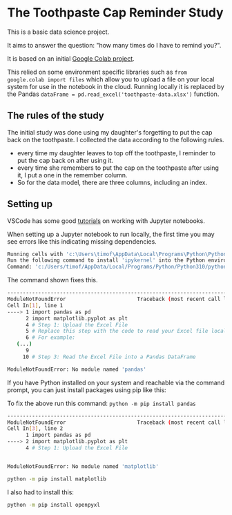 # The Toothpaste Cap Reminder Study

This is a basic data science project.

It aims to answer the question: "how many times do I have to remind you?".

It is based on an initial [Google Colab project](https://colab.research.google.com/drive/1r9bKIuGanhqMT_pjLlirAoXo2Erb0CSS?authuser=0#scrollTo=m3-BN8saYbXU).

This relied on some environment specific libraries such as ```from google.colab import files``` which allow you to upload a file on your local system for use in the notebook in the cloud.  Running locally it is replaced by the Pandas ```dataFrame = pd.read_excel('toothpaste-data.xlsx')``` function.

## The rules of the study

The initial study was done using my daughter's forgetting to put the cap back on the toothpaste.  I collected the data according to the following rules.

- every time my daughter leaves to top off the toothpaste, I reminder to put the cap back on after using it.
- every time she remembers to put the cap on the toothpaste after using it, I put a one in the remember column.
- So for the data model, there are three columns, including an index.

## Setting up

VSCode has some good [tutorials](https://code.visualstudio.com/docs/datascience/overview) on working with Jupyter notebooks.

When setting up a Jupyter notebook to run locally, the first time you may see errors like this indicating missing dependencies.

```sh
Running cells with 'c:\Users\timof\AppData\Local\Programs\Python\Python310\python.exe' requires the ipykernel package.
Run the following command to install 'ipykernel' into the Python environment. 
Command: 'c:/Users/timof/AppData/Local/Programs/Python/Python310/python.exe -m pip install ipykernel -U --user --force-reinstall'
```

The command shown fixes this.

```sh
---------------------------------------------------------------------------
ModuleNotFoundError                       Traceback (most recent call last)
Cell In[1], line 1
----> 1 import pandas as pd
      2 import matplotlib.pyplot as plt
      4 # Step 1: Upload the Excel File
      5 # Replace this step with the code to read your Excel file locally
      6 # For example:
   (...)
      9 
     10 # Step 3: Read the Excel File into a Pandas DataFrame

ModuleNotFoundError: No module named 'pandas'
```

If you have Python installed on your system and reachable via the command prompt, you can just install packages using pip like this:

To fix the above run this command: ```python -m pip install pandas```

```sh
---------------------------------------------------------------------------
ModuleNotFoundError                       Traceback (most recent call last)
Cell In[3], line 2
      1 import pandas as pd
----> 2 import matplotlib.pyplot as plt
      4 # Step 1: Upload the Excel File


ModuleNotFoundError: No module named 'matplotlib'
```

```sh
python -m pip install matplotlib
```

I also had to install this:

```sh
python -m pip install openpyxl
```
